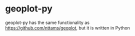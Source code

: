 # geoplot-py

geoplot-py has the same functionality as https://github.com/nttams/geoplot, but it is written in Python